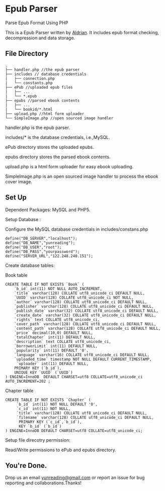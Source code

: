 Epub Parser
==========

Parse Epub Format Using PHP

This is a Epub Parser written by [Aldrian](https://github.com/justhalf).
It includes epub format checking, decompression and data storage.

File Directory
--------------

	.
	├── handler.php //the epub parser
	├── includes // database credentials
	|   ├── connection.php
	|   └── constants.php
	├── ePub //uploaded epub files
	|   ├── ...
	|   └── *.epub
	├── epubs //parsed ebook contents
	|   ├── ... 
	|   └── bookid/*.html
	├── upload.php //html form uploader
	└── SimpleImage.php //open sourced image handler
	
handler.php is the epub parser. 

includes/* is the database credentials, i.e.,MySQL. 

ePub directory stores the uploaded epubs.

epubs directory stores the parsed ebook contents.

upload.php is a html form uploader for easy ebook uploading.

SimpleImage.php is an open sourced image handler to process the ebook cover image.

Set Up
--------
Dependent Packages:
MySQL and PHP5.

Setup Database :

Configure the MySQL database credentials in includes/constans.php

	define("DB_SERVER","localhost");
	define("DB_NAME","yunreading");
	define("DB_USER","root");
	define("DB_PASS","yourpassword");
	define("SERVER_URL","122.248.240.151");

Create database tables:

Book table

	CREATE TABLE IF NOT EXISTS `Book` (
  		`b_id` int(11) NOT NULL AUTO_INCREMENT,
  		`title` varchar(128) COLLATE utf8_unicode_ci DEFAULT NULL,
  		`UUID` varchar(128) COLLATE utf8_unicode_ci NOT NULL,
  		`author` varchar(128) COLLATE utf8_unicode_ci DEFAULT NULL,
  		`publisher` varchar(128) COLLATE utf8_unicode_ci DEFAULT NULL,
  		`publish_date` varchar(32) COLLATE utf8_unicode_ci DEFAULT NULL,
  		`create_date` varchar(32) COLLATE utf8_unicode_ci DEFAULT NULL,
  		`rights` text COLLATE utf8_unicode_ci,
  		`cover_path` varchar(128) COLLATE utf8_unicode_ci DEFAULT NULL,
  		`content_path` varchar(128) COLLATE utf8_unicode_ci DEFAULT NULL,
  		`price` decimal(10,0) DEFAULT NULL,
  		`totalChapter` int(11) DEFAULT NULL,
 		`description` text COLLATE utf8_unicode_ci,
 		`borrowerLimit` int(11) DEFAULT NULL,
 		`popularity` int(11) DEFAULT '0',
 		`language` varchar(16) COLLATE utf8_unicode_ci DEFAULT NULL,
  		`uploaded_time` timestamp NOT NULL DEFAULT CURRENT_TIMESTAMP,
 		 `uploader` int(11) DEFAULT NULL,
  		PRIMARY KEY (`b_id`),
  		UNIQUE KEY `UUID` (`UUID`)
	) ENGINE=InnoDB  DEFAULT CHARSET=utf8 COLLATE=utf8_unicode_ci AUTO_INCREMENT=202 ;
Chapter table

	CREATE TABLE IF NOT EXISTS `Chapter` (
		 `b_id` int(11) NOT NULL DEFAULT '0',
		 `c_id` int(11) NOT NULL,
		 `title` varchar(128) COLLATE utf8_unicode_ci DEFAULT NULL,
 		 `filename` varchar(128) COLLATE utf8_unicode_ci DEFAULT NULL,
		  PRIMARY KEY (`c_id`,`b_id`),
		  KEY `b_id` (`b_id`)
	) ENGINE=InnoDB DEFAULT CHARSET=utf8 COLLATE=utf8_unicode_ci;



Setup file direcotry permission: 

Read/Write permissions to ePub and epubs directory.

You're Done.
-----

Drop us an email yunreading@gmail.com or report an issue for bug reporting and collaborations.Thanks!
